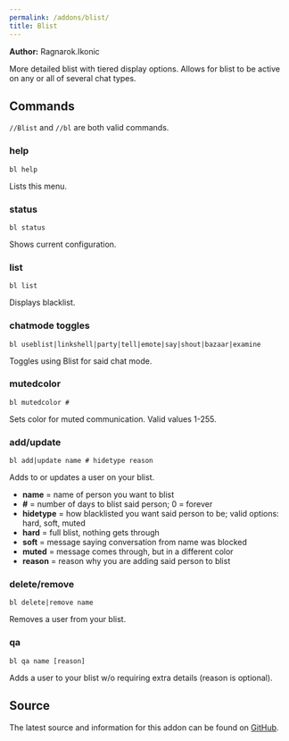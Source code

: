 ```yaml
---
permalink: /addons/blist/
title: Blist
---
```


**Author:** Ragnarok.Ikonic

More detailed blist with tiered display options. Allows for blist to be active on any or all of several chat types.

## Commands

`//Blist` and `//bl` are both valid commands.

### help
```
bl help
```

Lists this menu.

### status
```
bl status
```

Shows current configuration.

### list
```
bl list
```

Displays blacklist.

### chatmode toggles
```
bl useblist|linkshell|party|tell|emote|say|shout|bazaar|examine
```

Toggles using Blist for said chat mode.

### mutedcolor
```
bl mutedcolor #
```
Sets color for muted communication. Valid values 1-255.

### add/update
```
bl add|update name # hidetype reason
```

Adds to or updates a user on your blist.

* **name** = name of person you want to blist
* **#** = number of days to blist said person; 0 = forever
* **hidetype** = how blacklisted you want said person to be; valid options: hard, soft, muted
* **hard** = full blist, nothing gets through
* **soft** = message saying conversation from name was blocked
* **muted** = message comes through, but in a different color
* **reason** = reason why you are adding said person to blist

### delete/remove
```
bl delete|remove name
```

Removes a user from your blist.

### qa
```
bl qa name [reason]
```

Adds a user to your blist w/o requiring extra details (reason is optional).

## Source
The latest source and information for this addon can be found on [GitHub](https://github.com/Windower/Lua/tree/live/addons/blist).